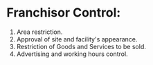 # Franchisor Control:
1. Area restriction.
2. Approval of site and facility's appearance.
3. Restriction of Goods and Services to be sold.
4. Advertising and working hours control.